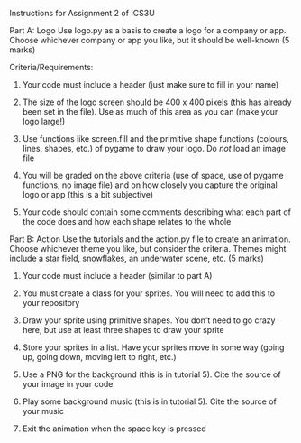 Instructions for Assignment 2 of ICS3U

Part A: Logo
Use logo.py as a basis to create a logo for a company or app. Choose whichever company or app you like, but it should be well-known (5 marks)

Criteria/Requirements:

1. Your code must include a header (just make sure to fill in your name)

2. The size of the logo screen should be 400 x 400 pixels (this has already been set in the file). Use as much of this area as you can (make your logo large!)

3. Use functions like screen.fill and the primitive shape functions (colours, lines, shapes, etc.) of pygame to draw your logo. Do *not* load an image file

4. You will be graded on the above criteria (use of space, use of pygame functions, no image file) and on how closely you capture the original logo or app (this is a bit subjective)

5. Your code should contain some comments describing what each part of the code does and how each shape relates to the whole 

Part B: Action
Use the tutorials and the action.py file to create an animation. Choose whichever theme you like, but consider the criteria. Themes might include a star field, snowflakes, an underwater scene, etc. (5 marks)

1. Your code must include a header (similar to part A)

2. You must create a class for your sprites. You will need to add this to your repository

3. Draw your sprite using primitive shapes. You don't need to go crazy here, but use at least three shapes to draw your sprite

4. Store your sprites in a list. Have your sprites move in some way (going up, going down, moving left to right, etc.)

5. Use a PNG for the background (this is in tutorial 5). Cite the source of your image in your code 

6. Play some background music (this is in tutorial 5). Cite the source of your music

7. Exit the animation when the space key is pressed
